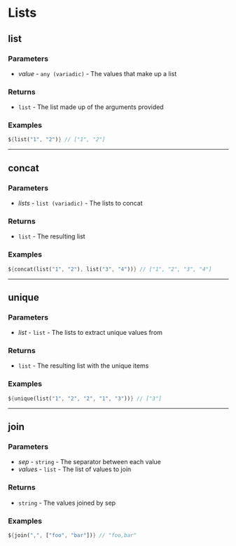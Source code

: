 # Lists

## list

### Parameters

* *value* - `any (variadic)` - The values that make up a list

### Returns

* `list` - The list made up of the arguments provided

### Examples

```dart
${list("1", "2")} // ["1", "2"]
```

---

## concat

### Parameters

* *lists* - `list (variadic)` - The lists to concat

### Returns

* `list` - The resulting list

### Examples

```dart
${concat(list("1", "2"), list("3", "4"))} // ["1", "2", "3", "4"]
```

---

## unique

### Parameters

* *list* - `list` - The lists to extract unique values from

### Returns

* `list` - The resulting list with the unique items

### Examples

```dart
${unique(list("1", "2", "2", "1", "3"))} // ["3"]
```

---

## join

### Parameters

* *sep* - `string` - The separator between each value
* *values* - `list` - The list of values to join

### Returns

* `string` - The values joined by sep

### Examples

```dart
${join(",", ["foo", "bar"])} // "foo,bar"
```
